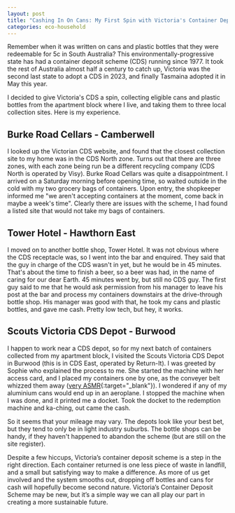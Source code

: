 ```yaml
---
layout: post
title: "Cashing In On Cans: My First Spin with Victoria's Container Deposit Scheme"
categories: eco-household
---
```

Remember when it was written on cans and plastic bottles that they were redeemable for 5c in South Australia? This environmentally-progressive state has had a container deposit scheme (CDS) running since 1977. It took the rest of Australia almost half a century to catch up, Victoria was the second last state to adopt a CDS in 2023, and finally Tasmaina adopted it in May this year.

I decided to give Victoria's CDS a spin, collecting eligible cans and plastic bottles from the apartment block where I live, and taking them to three local collection sites. Here is my experience.

## Burke Road Cellars - Camberwell

I looked up the Victorian CDS website, and found that the closest collection site to my home was in the CDS North zone. Turns out that there are three zones, with each zone being run be a different recycling company (CDS North is operated by Visy). Burke Road Cellars was quite a disappointment. I arrived on a Saturday morning before opening time, so waited outside in the cold with my two grocery bags of containers. Upon entry, the shopkeeper informed me "we aren't accepting containers at the moment, come back in maybe a week's time". Clearly there are issues with the scheme, I had found a listed site that would not take my bags of containers.

## Tower Hotel - Hawthorn East

I moved on to another bottle shop, Tower Hotel. It was not obvious where the CDS receptacle was, so I went into the bar and enquired. They said that the guy in charge of the CDS wasn't in yet, but he would be in 45 minutes. That's about the time to finish a beer, so a beer was had, in the name of caring for our dear Earth. 45 minutes went by, but still no CDS guy. The first guy said to me that he would ask permission from his manager to leave his post at the bar and process my containers downstairs at the drive-through bottle shop. His manager was good with that, he took my cans and plastic bottles, and gave me cash. Pretty low tech, but hey, it works.

## Scouts Victoria CDS Depot - Burwood

I happen to work near a CDS depot, so for my next batch of containers collected from my apartment block, I visited the Scouts Victoria CDS Depot in Burwood (this is in CDS East, operated by Return-It). I was greeted by Sophie who explained the process to me. She started the machine with her access card, and I placed my containers one by one, as the conveyer belt whizzed them away ([very ASMR](https://photos.app.goo.gl/1hmW5HKDmtkei4C39){:target="_blank"}). I wondered if any of my aluminium cans would end up in an aeroplane. I stopped the machine when I was done, and it printed me a docket. Took the docket to the redemption machine and ka-ching, out came the cash.

So it seems that your mileage may vary. The depots look like your best bet, but they tend to only be in light industry suburbs. The bottle shops can be handy, if they haven't happened to abandon the scheme (but are still on the site register).

Despite a few hiccups, Victoria’s container deposit scheme is a step in the right direction. Each container returned is one less piece of waste in landfill, and a small but satisfying way to make a difference. As more of us get involved and the system smooths out, dropping off bottles and cans for cash will hopefully become second nature. Victoria’s Container Deposit Scheme may be new, but it’s a simple way we can all play our part in creating a more sustainable future.
